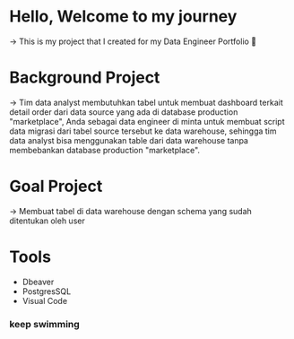 # Hello, Welcome to my journey 

-> This is my project that I created for my Data Engineer Portfolio 🚀

# Background Project
-> Tim data analyst membutuhkan tabel untuk membuat dashboard terkait detail order dari data source yang ada di database production "marketplace",
Anda sebagai data engineer di minta untuk membuat script data migrasi dari tabel source tersebut ke data warehouse, sehingga tim data analyst bisa menggunakan table dari data warehouse tanpa membebankan database production "marketplace".

# Goal Project 
-> Membuat tabel di data warehouse dengan schema yang sudah ditentukan oleh user

# Tools 
- Dbeaver
- PostgresSQL
- Visual Code 

### keep swimming 
